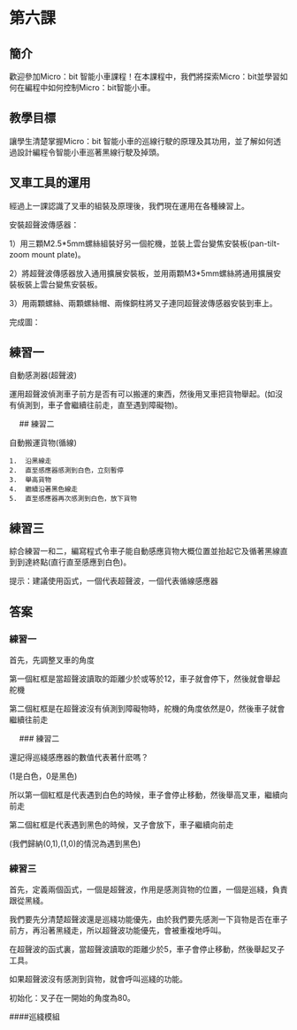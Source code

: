 # 第六課

## 簡介
<P>
歡迎參加Micro：bit 智能小車課程！在本課程中，我們將探索Micro：bit並學習如何在編程中如何控制Micro：bit智能小車。
<P>

## 教學目標
<P>
讓學生清楚掌握Micro：bit 智能小車的巡線行駛的原理及其功用，並了解如何透過設計編程令智能小車巡著黑線行駛及掉頭。
<P>

## 叉車工具的運用
<P>
經過上一課認識了叉車的組裝及原理後，我們現在運用在各種練習上。
<P>
<P>
安裝超聲波傳感器：
<P>
<P>
1）用三顆M2.5*5mm螺絲組裝好另一個舵機，並裝上雲台變焦安裝板(pan-tilt-zoom mount plate)。
<P>
<P>
2）將超聲波傳感器放入通用擴展安裝板，並用兩顆M3*5mm螺絲將通用擴展安裝板裝上雲台變焦安裝板。
<P>
<P>
3）用兩顆螺絲、兩顆螺絲帽、兩條銅柱將叉子連同超聲波傳感器安裝到車上。
<P>
<P>
完成圖：
<P>

## 練習一
<P>
自動感測器(超聲波)
<P>
<P>
運用超聲波偵測車子前方是否有可以搬運的東西，然後用叉車把貨物舉起。(如沒有偵測到，車子會繼續往前走，直至遇到障礙物)。
<P>
 
## 練習二
<P>
自動搬運貨物(循線)
<P>

    1.	沿黑線走
    2.	直至感應器感測到白色，立刻暫停
    3.	舉高貨物
    4.	繼續沿著黑色線走
    5.	直至感應器再次感測到白色，放下貨物

## 練習三
<P>
綜合練習一和二，編寫程式令車子能自動感應貨物大概位置並抬起它及循著黑線直到到達終點(直行直至感應到白色)。
<P>
<P>
提示：建議使用函式，一個代表超聲波，一個代表循線感應器
<P>

## 答案
### 練習一
<P>
首先，先調整叉車的角度
<P>
<P>
第一個紅框是當超聲波讀取的距離少於或等於12，車子就會停下，然後就會舉起舵機
<P>
<P>
第二個紅框是在超聲波沒有偵測到障礙物時，舵機的角度依然是0，然後車子就會繼續往前走
<P>
 
### 練習二
<P>
還記得巡綫感應器的數值代表著什麽嗎？
<P>
<P>
(1是白色，0是黑色)
<P>
<P>
所以第一個紅框是代表遇到白色的時候，車子會停止移動，然後舉高叉車，繼續向前走
<P>
<P>
第二個紅框是代表遇到黑色的時候，叉子會放下，車子繼續向前走
<P>
<P>
(我們歸納(0,1),(1,0)的情況為遇到黑色)
<P>

### 練習三
<P>
首先，定義兩個函式，一個是超聲波，作用是感測貨物的位置，一個是巡綫，負責跟從黑綫。
<P>
<P>
我們要先分清楚超聲波還是巡綫功能優先，由於我們要先感測一下貨物是否在車子前方，再沿著黑綫走，所以超聲波功能優先，會被重複地呼叫。
<P>
<P>
在超聲波的函式裏，當超聲波讀取的距離少於5，車子會停止移動，然後舉起叉子工具。
<P>
<P>
如果超聲波沒有感測到貨物，就會呼叫巡綫的功能。
<P>
<P>
初始化：叉子在一開始的角度為80。
<P>

####巡綫模組
